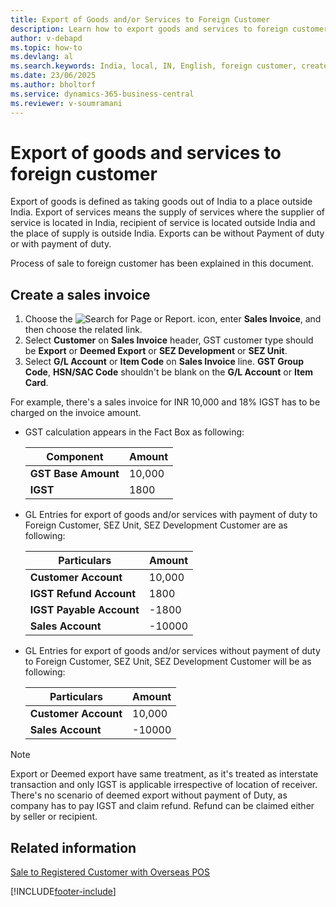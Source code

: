 ```yaml
---
title: Export of Goods and/or Services to Foreign Customer
description: Learn how to export goods and services to foreign customers in India, including GST treatment, invoice creation, and accounting entries.
author: v-debapd
ms.topic: how-to
ms.devlang: al
ms.search.keywords: India, local, IN, English, foreign customer, create sales invoice, SEZ development, IGST
ms.date: 23/06/2025
ms.author: bholtorf
ms.service: dynamics-365-business-central
ms.reviewer: v-soumramani
---
```


# Export of goods and services to foreign customer

Export of goods is defined as taking goods out of India to a place outside India. Export of services means the supply of services where the supplier of service is located in India, recipient of service is located outside India and the place of supply is outside India. Exports can be without Payment of duty or with payment of duty.

Process of sale to foreign customer has been explained in this document.

## Create a sales invoice

1. Choose the ![Search for Page or Report.](image/search_small.png "Search for Page or Report icon") icon, enter **Sales Invoice**, and then choose the related link.
1. Select **Customer** on **Sales Invoice** header, GST customer type should be **Export** or **Deemed Export** or **SEZ Development** or **SEZ Unit**.
1. Select **G/L Account** or **Item Code** on **Sales Invoice** line. **GST Group Code**, **HSN/SAC Code** shouldn't be blank on the **G/L Account** or **Item Card**.

For example, there's a sales invoice for INR 10,000 and 18% IGST has to be charged on the invoice amount.

- GST calculation appears in the Fact Box as following:

    |Component|Amount|
    |----------------------------------|---------------------------------------|  
    |**GST Base Amount**|10,000|  
    |**IGST**|1800|  

- GL Entries for export of goods and/or services with payment of duty to Foreign Customer, SEZ Unit, SEZ Development Customer are as following:

    |Particulars|Amount|
    |----------------------------------|---------------------------------------|  
    |**Customer Account**|10,000|  
    |**IGST Refund Account**|1800|
    |**IGST Payable Account**|-1800|
    |**Sales Account**|-10000|

- GL Entries for export of goods and/or services without payment of duty to Foreign Customer, SEZ Unit, SEZ Development Customer will be as following:

    |Particulars|Amount|
    |----------------------------------|---------------------------------------|  
    |**Customer Account**|10,000|  
    |**Sales Account**|-10000|

> [!NOTE]
> Export or Deemed export have same treatment, as it's treated as interstate transaction and only IGST is applicable irrespective of location of receiver. There's no scenario of deemed export without payment of Duty, as company has to pay IGST and claim refund. Refund can be claimed either by seller or recipient.

## Related information

[Sale to Registered Customer with Overseas POS](GST-Sale-to-Registered-Customer-Overseas-POS.md)

[!INCLUDE[footer-include](../../includes/footer-banner.md)]
